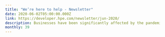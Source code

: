 ```yaml
---
title: "We’re here to help - Newsletter"
date: 2020-06-02T05:00:00.000Z
link: https://developer.hpe.com/newsletter/jun-2020/
description: Businesses have been significantly affected by the pandemic. This year, HPE is reaching out to help by expanding its presence to even more customers at the first ever HPE Discover Virtual Experience. The HPE Hack Shack remains an important destination for you at the event, where a variety of activities will show you how to accelerate your digital transformation and business recovery with Technology Workshops and Sessions.
monthly: 39
---
```

            